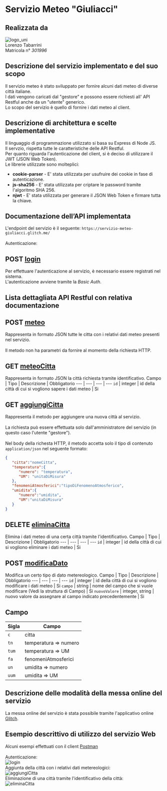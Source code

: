 # Servizio Meteo "Giuliacci"
## Realizzata da
![logo_uni](https://cdn.glitch.com/a7534710-3f80-4858-a492-a3c69bf1b400%2Flogo_sti.png?v=1624532887636)
<br> Lorenzo Tabarrini <br>
Matricola n° *301996*

## Descrizione del servizio implementato e del suo scopo

Il servizio meteo è stato sviluppato per fornire alcuni dati meteo di diverse città italiane.<br> I dati vengono caricati dal "gestore" e possono
essere richiesti all' API Restful anche da un "utente" generico. <br>Lo scopo del servizio è quello di fornire i dati meteo al client.

## Descrizione di architettura e scelte implementative

Il linguaggio di programmazione utilizzato si basa su Express di Node JS.<br>Il servzio, rispetta tutte le caratteristiche delle API Restful.
<br>Per quanto riguarda l'autenticazione del client, si è deciso di utilizzare il JWT (JSON Web Token). <br>Le librerie utilizzate sono molteplici:<br>
<ul>
  <li><b>cookie-parser</b> - E' stata utilizzata per usufruire dei cookie in fase di autenticazione.</li>
  <li><b>js-sha256</b> - E' stata utilizzata per criptare le password tramite l'algoritmo SHA 256.</li> 
  <li><b>njwt</b> - E' stata utilizzata per generare il JSON Web Token e firmare tutta la chiave.</li>
</ul>

## Documentazione dell’API implementata
L'endpoint del servizio è il seguente: `https://servizio-meteo-giuliacci.glitch.me/`
<br><br>
Autenticazione:
## POST [login](https://servizio-meteo-giuliacci.glitch.me/meteo/login)
Per effettuare l'autenticazione al servizio, è necessario essere registrati nel sistema. <br>L'autenticazione avviene tramite la *Basic Auth*.

## Lista dettagliata API Restful con relativa documentazione
## POST [meteo](https://servizio-meteo-giuliacci.glitch.me/meteo) 
Rappresenta in formato JSON tutte le citta con i relativi dati meteo presenti nel servizio.
<br><br>Il metodo non ha parametri da fornire al momento della richiesta HTTP.
## GET [meteoCitta](https://servizio-meteo-giuliacci.glitch.me/meteo/meteoCitta)
Rappresenta in formato JSON la città richiesta tramite identificativo.
Campo | Tipo | Descrizione | Obbligatorio
--- | --- | --- | --- 
`id` | integer | id della città di cui si vogliono sapere i dati meteo | Si
## GET [aggiungiCitta](https://servizio-meteo-giuliacci.glitch.me/meteo/aggiungiCitta)
Rappresenta il metodo per aggiungere una nuova città al servizio. <br><br>La richiesta può essere effettuata
solo dall'amministratore del servizio (in questo caso l'utente "gestore").<br><br>Nel body della richesta HTTP, il metodo accetta solo 
il tipo di contenuto `application/json` nel seguente formato:<br>
```json
{
   "citta":"nomeCitta",
   "temperatura":{
      "numero": "temperatura",
      "UM": "unitaDiMisura"
   },
   "fenomeniAtmosferici":"tipoDiFenomenoAtmosferico",
   "umidita":{
      "numero":"umidita",
      "UM":"unitaDiMisura"
   }
}
```
## DELETE [eliminaCitta](https://servizio-meteo-giuliacci.glitch.me/meteo/eliminaCitta)
Elimina i dati meteo di una certa città tramite l'identificativo.
Campo | Tipo | Descrizione | Obbligatorio
--- | --- | --- | --- 
`id` | integer | id della città di cui si vogliono eliminare i dati meteo | Si
## POST [modificaDato](https://servizio-meteo-giuliacci.glitch.me/meteo/modificaDato)
Modifica un certo tipo di dato metereologico.
Campo | Tipo | Descrizione | Obbligatorio
--- | --- | --- | --- 
`id` | integer | id della città di cui si vogliono modificare i dati meteo | Si
`campo` | string | nome del campo che si vuole modificare (Vedi la struttura di Campo) | Si
`nuovoValore` | integer, string | nuovo valore da assegnare al campo indicato precedentemente | Si
## Campo
Sigla | Campo
| --- | --- 
`c` | citta 
`tn` | temperatura => numero
`tum` | temperatura => UM
`fa` | fenomeniAtmosferici
`un` | umidita => numero
`uum` | umidita => UM
## Descrizione delle modalità della messa online del servizio
La messa online del servizio è stata possibile tramite l'applicativo online [Glitch](https://glitch.com/). 
## Esempio descrittivo di utilizzo del servizio Web
Alcuni esempi effettuati con il client [Postman](https://www.postman.com/)<br><br>
Autenticazione:<br>
![login](https://cdn.glitch.com/a7534710-3f80-4858-a492-a3c69bf1b400%2Flogin.PNG?v=1624556674161)
<br>
Aggiunta della città con i relativi dati metereologici:<br>
![aggiungiCitta](https://cdn.glitch.com/a7534710-3f80-4858-a492-a3c69bf1b400%2Faggiungi.PNG?v=1624556669320)
<br>
Eliminazione di una città tramite l'identificativo della città:<br>
![eliminaCitta](https://cdn.glitch.com/a7534710-3f80-4858-a492-a3c69bf1b400%2Felimina.PNG?v=1624556671069)
<br><br><br>

